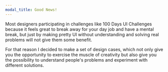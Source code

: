 ```yaml
---
modal_title: Good News!
---
```


Most designers participating in challenges like 100 Days UI Challenges because it feels great to break away for your day job and have a mental break, but just by making pretty UI without understanding and solving real problems will not give them some benefit.

For that reason I decided to make a set of design cases, which not only give you the opportunity to exercise the muscle of creativity but also give you the possibility to understand people's problems and experiment with different solutions.